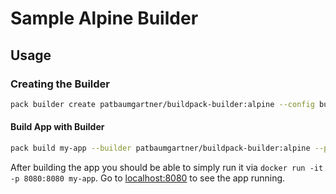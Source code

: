 # Sample Alpine Builder

## Usage

### Creating the Builder

```bash
pack builder create patbaumgartner/buildpack-builder:alpine --config builder.toml
```

#### Build App with Builder

```bash
pack build my-app --builder patbaumgartner/buildpack-builder:alpine --path ../my-app
```

After building the app you should be able to simply run it via `docker run -it -p 8080:8080 my-app`.
Go to [localhost:8080](http://localhost:8080) to see the app running.
